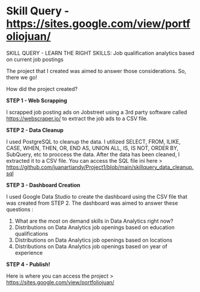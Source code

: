 # Skill Query - https://sites.google.com/view/portfoliojuan/
SKILL QUERY - LEARN THE RIGHT SKILLS: Job qualification analytics based on current job postings

The project that I created was aimed to answer those considerations. So, there we go!

How did the project created?

**STEP 1 - Web Scrapping**

I scrapped job posting ads on Jobstreet using a 3rd party software called https://webscraper.io/ to extract the job ads to a CSV file.

**STEP 2 - Data Cleanup**

I used PostgreSQL to cleanup the data. I utilized SELECT, FROM, ILIKE, CASE, WHEN, THEN, OR, END AS, UNION ALL, IS, IS NOT, ORDER BY, SubQuery, etc to proccess the data.
After the data has been cleaned, I extracted it to a CSV file. You can access the SQL file ini here > https://github.com/juanartiandy/Project1/blob/main/skillquery_data_cleanup.sql

**STEP 3 - Dashboard Creation**

I used Google Data Studio to create the dashboard using the CSV file that was created from STEP 2. The dashboard was aimed to answer these questions :
1. What are the most on demand skills in Data Analytics right now?
2. Distributions on Data Analytics job openings based on education qualifications
3. Distributions on Data Analytics job openings based on locations
4. Distributions on Data Analytics job openings based on year of experience

**STEP 4 - Publish!**

Here is where you can access the project > https://sites.google.com/view/portfoliojuan/
